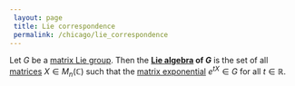 ```yaml
---
 layout: page
 title: Lie correspondence
 permalink: /chicago/lie_correspondence
---
```

Let $G$ be a [matrix Lie group](https://mathgloss.github.io/MathGloss/matrix_Lie_group). Then the **[Lie algebra](https://mathgloss.github.io/MathGloss/Lie_algebra) of $G$** is the set of all [matrices](https://mathgloss.github.io/MathGloss/matrix) $X \in M_n(\mathbb C)$ such that the [matrix exponential](https://mathgloss.github.io/MathGloss/exponential_of_linear_transformation) $e^{tX} \in G$ for all $t \in \mathbb R$.

